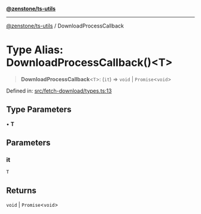[**@zenstone/ts-utils**](../README.md)

***

[@zenstone/ts-utils](../globals.md) / DownloadProcessCallback

# Type Alias: DownloadProcessCallback()\<T\>

> **DownloadProcessCallback**\<`T`\>: (`it`) => `void` \| `Promise`\<`void`\>

Defined in: [src/fetch-download/types.ts:13](https://github.com/janpoem/ts-utils/blob/647769c6ab17fbf959411c087c243d48d7d88bf8/src/fetch-download/types.ts#L13)

## Type Parameters

• **T**

## Parameters

### it

`T`

## Returns

`void` \| `Promise`\<`void`\>
